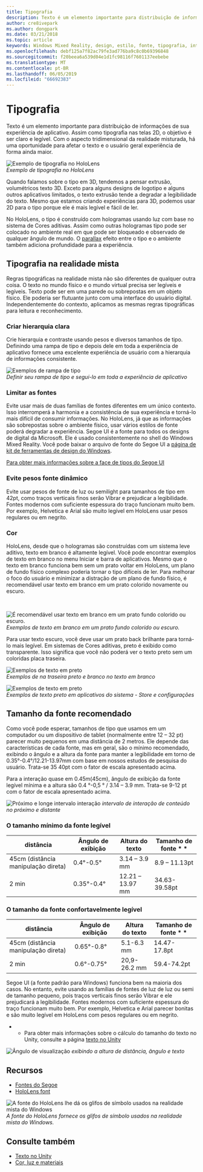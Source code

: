 ```yaml
---
title: Tipografia
description: Texto é um elemento importante para distribuição de informações de sua experiência de aplicativo.
author: cre8ivepark
ms.author: dongpark
ms.date: 03/21/2018
ms.topic: article
keywords: Windows Mixed Reality, design, estilo, fonte, tipografia, interface do usuário, experiência do usuário
ms.openlocfilehash: debf125a7f82ac79fe3ad776ba9c8c0b69396848
ms.sourcegitcommit: f20beea6a539d04e1d1fc98116f7601137eebebe
ms.translationtype: MT
ms.contentlocale: pt-BR
ms.lasthandoff: 06/05/2019
ms.locfileid: "66692383"
---
```

# <a name="typography"></a>Tipografia

Texto é um elemento importante para distribuição de informações de sua experiência de aplicativo. Assim como tipografia nas telas 2D, o objetivo é ser claro e legível. Com o aspecto tridimensional da realidade misturada, há uma oportunidade para afetar o texto e o usuário geral experiência de forma ainda maior.

![Exemplo de tipografia no HoloLens](images/typography-cover.png)<br>
*Exemplo de tipografia no HoloLens*

Quando falamos sobre o tipo em 3D, tendemos a pensar extrusão, volumétricos texto 3D. Exceto para alguns designs de logotipo e alguns outros aplicativos limitados, o texto extrusão tende a degradar a legibilidade do texto. Mesmo que estamos criando experiências para 3D, podemos usar 2D para o tipo porque ele é mais legível e fácil de ler.

No HoloLens, o tipo é construído com hologramas usando luz com base no sistema de Cores aditivas. Assim como outras hologramas tipo pode ser colocado no ambiente real em que pode ser bloqueado e observado de qualquer ângulo de mundo. O [parallax](https://en.wikipedia.org/wiki/Parallax) efeito entre o tipo e o ambiente também adiciona profundidade para a experiência.

## <a name="typography-in-mixed-reality"></a>Tipografia na realidade mista

Regras tipográficas na realidade mista não são diferentes de qualquer outra coisa. O texto no mundo físico e o mundo virtual precisa ser legíveis e legíveis. Texto pode ser em uma parede ou sobrepostas em um objeto físico. Ele poderia ser flutuante junto com uma interface do usuário digital. Independentemente do contexto, aplicamos as mesmas regras tipográficas para leitura e reconhecimento.

### <a name="create-clear-hierarchy"></a>Criar hierarquia clara

Crie hierarquia e contraste usando pesos e diversos tamanhos de tipo. Definindo uma rampa de tipo e depois dele em toda a experiência de aplicativo fornece uma excelente experiência de usuário com a hierarquia de informações consistente.

![Exemplos de rampa de tipo](images/typography-ramp-1000px.jpg)<br>
*Definir seu rampa de tipo e segui-lo em toda a experiência de aplicativo*

### <a name="limit-your-fonts"></a>Limitar as fontes

Evite usar mais de duas famílias de fontes diferentes em um único contexto. Isso interromperá a harmonia e a consistência de sua experiência e torná-lo mais difícil de consumir informações. No HoloLens, já que as informações são sobrepostas sobre o ambiente físico, usar vários estilos de fonte poderá degradar a experiência. Segoe UI é a fonte para todos os designs de digital da Microsoft. Ele é usado consistentemente no shell do Windows Mixed Reality. Você pode baixar o arquivo de fonte do Segoe UI a [página de kit de ferramentas de design do Windows](https://docs.microsoft.com/windows/uwp/design-downloads/).

[Para obter mais informações sobre a face de tipos do Segoe UI](https://docs.microsoft.com/windows/uwp/design/style/typography)

### <a name="avoid-thin-font-weights"></a>Evite pesos fonte dinâmico

Evite usar pesos de fonte de luz ou semilight para tamanhos de tipo em 42pt, como traços verticais finos serão Vibrar e prejudicar a legibilidade. Fontes modernos com suficiente espessura do traço funcionam muito bem. Por exemplo, Helvetica e Arial são muito legível em HoloLens usar pesos regulares ou em negrito.

### <a name="color"></a>Cor

HoloLens, desde que o hologramas são construídas com um sistema leve aditivo, texto em branco é altamente legível. Você pode encontrar exemplos de texto em branco no menu Iniciar e barra de aplicativos. Mesmo que o texto em branco funciona bem sem um prato voltar em HoloLens, um plano de fundo físico complexo poderia tornar o tipo difíceis de ler. Para melhorar o foco do usuário e minimizar a distração de um plano de fundo físico, é recomendável usar texto em branco em um prato colorido novamente ou escuro.

<br>


![É recomendável usar texto em branco em um prato fundo colorido ou escuro. ](images/typography-whiteonblack2-1000px.jpg)
 *Exemplos de texto em branco em um prato fundo colorido ou escuro.*
<br>

Para usar texto escuro, você deve usar um prato back brilhante para torná-lo mais legível. Em sistemas de Cores aditivas, preto é exibido como transparente. Isso significa que você não poderá ver o texto preto sem um coloridas placa traseira.

![Exemplos de texto em preto](images/typography-whiteonblack.png)
<br>*Exemplos de na traseira preto e branco no texto em branco*


![Exemplos de texto em preto](images/640px-typography-blackonwhite.jpg)
<br>*Exemplos de texto preto em aplicativos do sistema - Store e configurações*

## <a name="recommended-font-size"></a>Tamanho da fonte recomendado

Como você pode esperar, tamanhos de tipo que usamos em um computador ou um dispositivo de tablet (normalmente entre 12 – 32 pt) parecer muito pequenos em uma distância de 2 metros. Ele depende das características de cada fonte, mas em geral, são o mínimo recomendado, exibindo o ângulo e a altura da fonte para manter a legibilidade em torno de 0.35°-0.4°/12.21-13.97mm com base em nossos estudos de pesquisa do usuário. Trata-se 35 40pt com o fator de escala apresentado acima. 

Para a interação quase em 0.45m(45cm), ângulo de exibição da fonte legível mínima e a altura são 0.4 °-0,5 ° / 3.14 – 3.9 mm. Trata-se 9-12 pt com o fator de escala apresentado acima.

![Próximo e longe intervalo interação](images/typography-distance-1000px.jpg)
*intervalo de interação de conteúdo no próximo e distante*

### <a name="the-minimum-legible-font-size"></a>O tamanho mínimo da fonte legível
| distância | Ângulo de exibição | Altura do texto | Tamanho de fonte * * |
|---------|---------|---------|---------|
| 45cm (distância manipulação direta) | 0.4°-0.5° | 3.14 – 3.9 mm | 8.9 – 11.13pt |
| 2 min | 0.35°-0.4° | 12.21 – 13.97 mm | 34.63-39.58pt |


### <a name="the-comfortably-legible-font-size"></a>O tamanho da fonte confortavelmente legível
| distância | Ângulo de exibição | Altura do texto | Tamanho de fonte * * |
|---------|---------|---------|---------|
| 45cm (distância manipulação direta) | 0.65°-0.8° | 5.1-6.3 mm | 14.47-17.8pt |
| 2 min | 0.6°-0.75° | 20,9-26.2 mm | 59.4-74.2pt |


Segoe UI (a fonte padrão para Windows) funciona bem na maioria dos casos. No entanto, evite usando as famílias de fontes de luz de luz ou semi de tamanho pequeno, pois traços verticais finos serão Vibrar e ele prejudicará a legibilidade. Fontes modernos com suficiente espessura do traço funcionam muito bem. Por exemplo, Helvetica e Arial parecer bonitas e são muito legível em HoloLens com pesos regulares ou em negrito.

* * Para obter mais informações sobre o cálculo do tamanho do texto no Unity, consulte a página [texto no Unity](text-in-unity.md)

![Ângulo de visualização](images/Text_In_Unity_ViewingAngle.jpg)
*exibindo a altura de distância, ângulo e texto*

## <a name="resources"></a>Recursos
* [Fontes do Segoe](http://download.microsoft.com/download/1/B/C/1BCF071A-78EE-4968-ACBE-15461C274B61/Segoe%20fonts%20v1705.zip)
* [HoloLens font](http://download.microsoft.com/download/3/8/D/38D659E2-4B9C-413A-B2E7-1956181DC427/Hololens%20font.zip)

![A fonte do HoloLens lhe dá os glifos de símbolo usados na realidade mista do Windows](images/300px-hololensmdl2symbols.jpg)
<br>*A fonte do HoloLens fornece os glifos de símbolo usados na realidade mista do Windows.*

## <a name="see-also"></a>Consulte também
* [Texto no Unity](text-in-unity.md)
* [Cor, luz e materiais](color,-light-and-materials.md)
